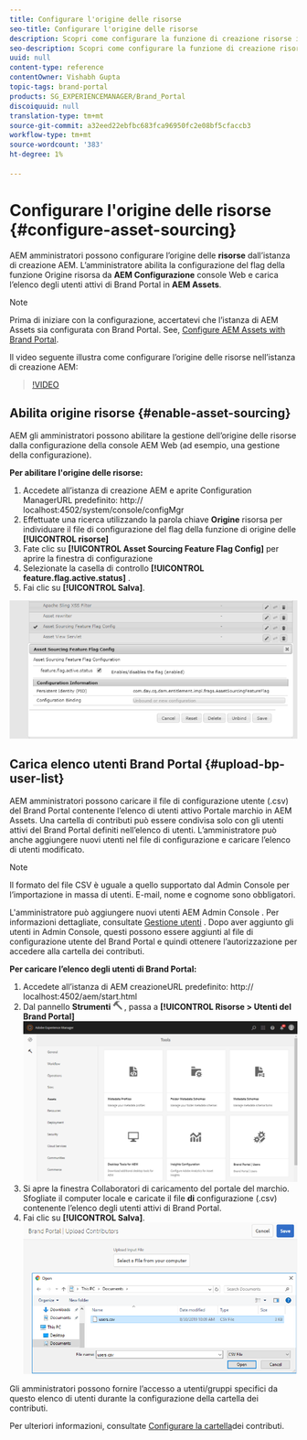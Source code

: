 ```yaml
---
title: Configurare l'origine delle risorse
seo-title: Configurare l'origine delle risorse
description: Scopri come configurare la funzione di creazione risorse in  AEM Assets.
seo-description: Scopri come configurare la funzione di creazione risorse in  AEM Assets.
uuid: null
content-type: reference
contentOwner: Vishabh Gupta
topic-tags: brand-portal
products: SG_EXPERIENCEMANAGER/Brand_Portal
discoiquuid: null
translation-type: tm+mt
source-git-commit: a32eed22ebfbc683fca96950fc2e08bf5cfaccb3
workflow-type: tm+mt
source-wordcount: '383'
ht-degree: 1%

---
```



# Configurare l&#39;origine delle risorse {#configure-asset-sourcing}

AEM amministratori possono configurare l’origine delle **risorse** dall’istanza di creazione AEM. L’amministratore abilita la configurazione del flag della funzione Origine risorsa da **AEM Configurazione** console Web e carica l’elenco degli utenti attivi di Brand Portal in **AEM Assets**.

>[!NOTE]
>
>Prima di iniziare con la configurazione, accertatevi che l’istanza di AEM Assets  sia configurata con Brand Portal. See, [Configure AEM Assets with Brand Portal](../using/configure-aem-assets-with-brand-portal.md).

Il video seguente illustra come configurare l’origine delle risorse nell’istanza di creazione AEM:

>[!VIDEO](https://video.tv.adobe.com/v/29771)

## Abilita origine risorse {#enable-asset-sourcing}

AEM gli amministratori possono abilitare la gestione dell’origine delle risorse dalla configurazione della console AEM Web (ad esempio, una gestione della configurazione).

**Per abilitare l&#39;origine delle risorse:**
1. Accedete all’istanza di creazione AEM e aprite Configuration ManagerURL predefinito: http:// localhost:4502/system/console/configMgr
1. Effettuate una ricerca utilizzando la parola chiave **Origine** risorsa per individuare il file di configurazione del flag della funzione di origine delle **[!UICONTROL risorse]**
1. Fate clic su **[!UICONTROL Asset Sourcing Feature Flag Config]** per aprire la finestra di configurazione
1. Selezionate la casella di controllo **[!UICONTROL feature.flag.active.status]** .
1. Fai clic su **[!UICONTROL Salva]**.

![](assets/enable-asset-sourcing.png)

## Carica elenco utenti Brand Portal {#upload-bp-user-list}

AEM amministratori possono caricare il file di configurazione utente (.csv) del Brand Portal contenente l’elenco di utenti attivo  Portale marchio in AEM Assets. Una cartella di contributi può essere condivisa solo con gli utenti attivi del Brand Portal definiti nell’elenco di utenti. L’amministratore può anche aggiungere nuovi utenti nel file di configurazione e caricare l’elenco di utenti modificato.

>[!NOTE]
>
>Il formato del file CSV è uguale a quello supportato dal Admin Console  per l’importazione in massa di utenti. E-mail, nome e cognome sono obbligatori.

L&#39;amministratore può aggiungere nuovi utenti AEM Admin Console . Per informazioni dettagliate, consultate [Gestione utenti](brand-portal-adding-users.md) . Dopo aver aggiunto gli utenti in  Admin Console, questi possono essere aggiunti al file di configurazione utente del Brand Portal e quindi ottenere l’autorizzazione per accedere alla cartella dei contributi.

**Per caricare l’elenco degli utenti di Brand Portal:**
1. Accedete all’istanza di AEM creazioneURL predefinito: http:// localhost:4502/aem/start.html
1. Dal pannello **Strumenti** ![](assets/tools.png) , passa a **[!UICONTROL Risorse > Utenti del Brand Portal]**
   ![](assets/upload-user-list1.png)
1. Si apre la finestra Collaboratori di caricamento del portale del marchio.
Sfogliate il computer locale e caricate il file **di** configurazione (.csv) contenente l’elenco degli utenti attivi di Brand Portal.
1. Fai clic su **[!UICONTROL Salva]**.
   ![](assets/upload-user-list2.png)


Gli amministratori possono fornire l’accesso a utenti/gruppi specifici da questo elenco di utenti durante la configurazione della cartella dei contributi.

Per ulteriori informazioni, consultate [Configurare la cartella](brand-portal-contribution-folder.md)dei contributi.
